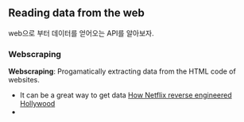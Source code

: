 ## Reading data from the web
web으로 부터 데이터를 얻어오는 API를 알아보자.

### Webscraping
**Webscraping**: Progamatically extracting data from the HTML code of websites.

* It can be a great way to get data <u>How Netflix reverse engineered Hollywood</u>
* 